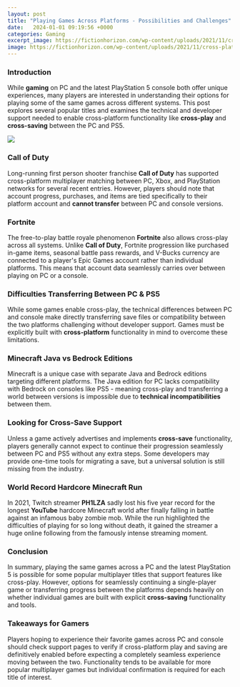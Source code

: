 ```yaml
---
layout: post
title: "Playing Games Across Platforms - Possibilities and Challenges"
date:   2024-01-01 09:19:56 +0000
categories: Gaming
excerpt_image: https://fictionhorizon.com/wp-content/uploads/2021/11/cross-platform-games-1024x536.jpg
image: https://fictionhorizon.com/wp-content/uploads/2021/11/cross-platform-games-1024x536.jpg
---
```


### Introduction
While **gaming** on PC and the latest PlayStation 5 console both offer unique experiences, many players are interested in understanding their options for playing some of the same games across different systems. This post explores several popular titles and examines the technical and developer support needed to enable cross-platform functionality like **cross-play** and **cross-saving** between the PC and PS5.

![](https://fictionhorizon.com/wp-content/uploads/2021/11/cross-platform-games-1024x536.jpg)
### Call of Duty 
Long-running first person shooter franchise **Call of Duty** has supported cross-platform multiplayer matching between PC, Xbox, and PlayStation networks for several recent entries. However, players should note that account progress, purchases, and items are tied specifically to their platform account and **cannot transfer** between PC and console versions.  
### Fortnite   
The free-to-play battle royale phenomenon **Fortnite** also allows cross-play across all systems. Unlike **Call of Duty**, Fortnite progression like purchased in-game items, seasonal battle pass rewards, and V-Bucks currency are connected to a player's Epic Games account rather than individual platforms. This means that account data seamlessly carries over between playing on PC or a console.
### Difficulties Transferring Between PC & PS5
While some games enable cross-play, the technical differences between PC and console make directly transferring save files or compatibility between the two platforms challenging without developer support. Games must be explicitly built with **cross-platform** functionality in mind to overcome these limitations.
### Minecraft Java vs Bedrock Editions
Minecraft is a unique case with separate Java and Bedrock editions targeting different platforms. The Java edition for PC lacks compatibility with Bedrock on consoles like PS5 - meaning cross-play and transferring a world between versions is impossible due to **technical incompatibilities** between them.  
### Looking for Cross-Save Support  
Unless a game actively advertises and implements **cross-save** functionality, players generally cannot expect to continue their progression seamlessly between PC and PS5 without any extra steps. Some developers may provide one-time tools for migrating a save, but a universal solution is still missing from the industry.
### World Record Hardcore Minecraft Run
In 2021, Twitch streamer **PH1LZA** sadly lost his five year record for the longest **YouTube** hardcore Minecraft world after finally falling in battle against an infamous baby zombie mob. While the run highlighted the difficulties of playing for so long without death, it gained the streamer a huge online following from the famously intense streaming moment.
### Conclusion
In summary, playing the same games across a PC and the latest PlayStation 5 is possible for some popular multiplayer titles that support features like cross-play. However, options for seamlessly continuing a single-player game or transferring progress between the platforms depends heavily on whether individual games are built with explicit **cross-saving** functionality and tools.
### Takeaways for Gamers  
Players hoping to experience their favorite games across PC and console should check support pages to verify if cross-platform play and saving are definitively enabled before expecting a completely seamless experience moving between the two. Functionality tends to be available for more popular multiplayer games but individual confirmation is required for each title of interest.